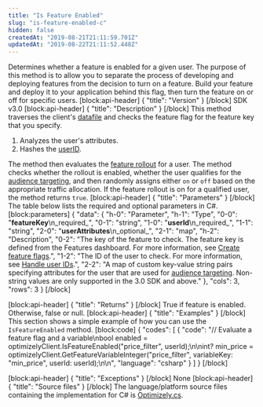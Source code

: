 ```yaml
---
title: "Is Feature Enabled"
slug: "is-feature-enabled-c"
hidden: false
createdAt: "2019-08-21T21:11:59.701Z"
updatedAt: "2019-08-22T21:11:52.448Z"
---
```

Determines whether a feature is enabled for a given user. The purpose of this method is to allow you to separate the process of developing and deploying features from the decision to turn on a feature. Build your feature and deploy it to your application behind this flag, then turn the feature on or off for specific users.
[block:api-header]
{
  "title": "Version"
}
[/block]
SDK v3.0
[block:api-header]
{
  "title": "Description"
}
[/block]
This method traverses the client's [datafile](doc:get-the-datafile) and checks the feature flag for the feature key that you specify.
1. Analyzes the user's attributes.
2. Hashes the [userID](doc:handle-user-ids).

The method then evaluates the [feature rollout](doc:create-feature-flags) for a user. The method checks whether the rollout is enabled, whether the user qualifies for the [audience targeting](doc:target-audiences), and then randomly assigns either `on` or `off` based on the appropriate traffic allocation. If the feature rollout is on for a qualified user, the method returns `true`. 
[block:api-header]
{
  "title": "Parameters"
}
[/block]
The table below lists the required and optional parameters in C#.
[block:parameters]
{
  "data": {
    "h-0": "Parameter",
    "h-1": "Type",
    "0-0": "**featureKey**\n_required_",
    "0-1": "string",
    "1-0": "**userId**\n_required_",
    "1-1": "string",
    "2-0": "**userAttributes**\n_optional_",
    "2-1": "map",
    "h-2": "Description",
    "0-2": "The key of the feature to check. The feature key is defined from the Features dashboard. For more information, see [Create feature flags](doc:create-feature-flags).",
    "1-2": "The ID of the user to check. For more information, see [Handle user IDs](doc:handle-user-ids).",
    "2-2": "A map of custom key-value string pairs specifying attributes for the user that are used for [audience targeting](doc:target-audiences). Non-string values are only supported in the 3.0 SDK and above."
  },
  "cols": 3,
  "rows": 3
}
[/block]

[block:api-header]
{
  "title": "Returns"
}
[/block]
True if feature is enabled. Otherwise, false or null.
[block:api-header]
{
  "title": "Examples"
}
[/block]
This section shows a simple example of how you can use the `IsFeatureEnabled` method.
[block:code]
{
  "codes": [
    {
      "code": "// Evaluate a feature flag and a variable\nbool enabled = optimizelyClient.IsFeatureEnabled(\"price_filter\", userId);\n\nint? min_price = optimizelyClient.GetFeatureVariableInteger(\"price_filter\", variableKey: \"min_price\", userId: userId);\n\n",
      "language": "csharp"
    }
  ]
}
[/block]

[block:api-header]
{
  "title": "Exceptions"
}
[/block]
None
[block:api-header]
{
  "title": "Source files"
}
[/block]
The language/platform source files containing the implementation for C# is [Optimizely.cs](https://github.com/optimizely/csharp-sdk/blob/master/OptimizelySDK/Optimizely.cs).